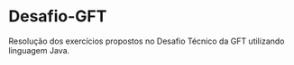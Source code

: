 # Desafio-GFT
Resolução dos exercícios propostos no Desafio Técnico da GFT utilizando linguagem Java.
